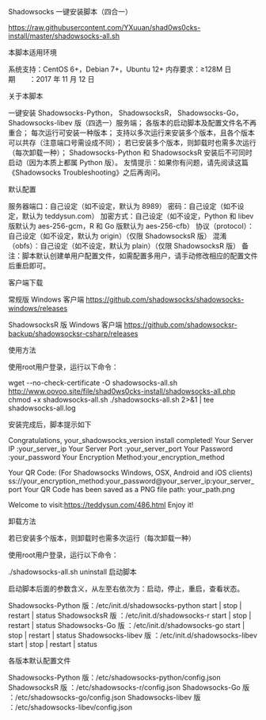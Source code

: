 Shadowsocks 一键安装脚本（四合一）  
https://raw.githubusercontent.com/YXuuan/shad0ws0cks-install/master/shadowsocks-all.sh  

本脚本适用环境  

系统支持：CentOS 6+，Debian 7+，Ubuntu 12+
内存要求：≥128M
日期　　：2017 年 11 月 12 日  

关于本脚本  

一键安装 Shadowsocks-Python， ShadowsocksR， Shadowsocks-Go， Shadowsocks-libev 版（四选一）服务端；
各版本的启动脚本及配置文件名不再重合；
每次运行可安装一种版本；
支持以多次运行来安装多个版本，且各个版本可以共存（注意端口号需设成不同）；
若已安装多个版本，则卸载时也需多次运行（每次卸载一种）；
Shadowsocks-Python 和 ShadowsocksR 安装后不可同时启动（因为本质上都属 Python 版）。
友情提示：如果你有问题，请先阅读这篇《Shadowsocks Troubleshooting》之后再询问。  

默认配置  

服务器端口：自己设定（如不设定，默认为 8989）
密码：自己设定（如不设定，默认为 teddysun.com）
加密方式：自己设定（如不设定，Python 和 libev 版默认为 aes-256-gcm，R 和 Go 版默认为 aes-256-cfb）
协议（protocol）：自己设定（如不设定，默认为 origin）（仅限 ShadowsocksR 版）
混淆（obfs）：自己设定（如不设定，默认为 plain）（仅限 ShadowsocksR 版）
备注：脚本默认创建单用户配置文件，如需配置多用户，请手动修改相应的配置文件后重启即可。  

客户端下载  

常规版 Windows 客户端
https://github.com/shadowsocks/shadowsocks-windows/releases  

ShadowsocksR 版 Windows 客户端
https://github.com/shadowsocksr-backup/shadowsocksr-csharp/releases  

使用方法  

使用root用户登录，运行以下命令：  

wget --no-check-certificate -O shadowsocks-all.sh http://www.oovoo.site/file/shad0ws0cks-install/shadowsocks-all.php
chmod +x shadowsocks-all.sh
./shadowsocks-all.sh 2>&1 | tee shadowsocks-all.log  

安装完成后，脚本提示如下  

Congratulations, your_shadowsocks_version install completed!
Your Server IP :your_server_ip
Your Server Port :your_server_port
Your Password :your_password
Your Encryption Method:your_encryption_method  

Your QR Code: (For Shadowsocks Windows, OSX, Android and iOS clients)
ss://your_encryption_method:your_password@your_server_ip:your_server_port
Your QR Code has been saved as a PNG file path:
your_path.png  

Welcome to visit:https://teddysun.com/486.html
Enjoy it!  

卸载方法  

若已安装多个版本，则卸载时也需多次运行（每次卸载一种）  

使用root用户登录，运行以下命令：  

./shadowsocks-all.sh uninstall
启动脚本  

启动脚本后面的参数含义，从左至右依次为：启动，停止，重启，查看状态。  

Shadowsocks-Python 版：/etc/init.d/shadowsocks-python start | stop | restart | status
ShadowsocksR 版 ：/etc/init.d/shadowsocks-r start | stop | restart | status
Shadowsocks-Go 版 ：/etc/init.d/shadowsocks-go start | stop | restart | status
Shadowsocks-libev 版 ：/etc/init.d/shadowsocks-libev start | stop | restart | status  

各版本默认配置文件  

Shadowsocks-Python 版：/etc/shadowsocks-python/config.json
ShadowsocksR 版 ：/etc/shadowsocks-r/config.json
Shadowsocks-Go 版 ：/etc/shadowsocks-go/config.json
Shadowsocks-libev 版 ：/etc/shadowsocks-libev/config.json